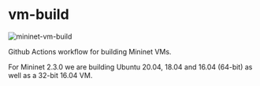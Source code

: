 # vm-build

![mininet-vm-build](https://github.com/mininet/vm-build/workflows/mininet-vm-build/badge.svg)

Github Actions workflow for building Mininet VMs.

For Mininet 2.3.0 we are building Ubuntu 20.04, 18.04 and 16.04 (64-bit)
as well as a 32-bit 16.04 VM.
